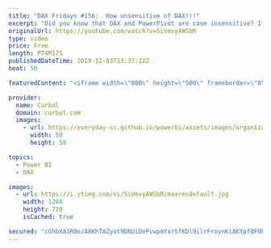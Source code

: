 ```yaml
---
title: "DAX Fridays #156:  How unsensitive of DAX!!!"
excerpt: "Did you know that DAX and PowerPivot are case insensitive? If that is causing you problems, watch this video to learn how to fix it!  Here is the link to chris post: https://blog.crossjoin.co.uk/2019/10/06/power-bi-and-case-sensitivity/  Here you can download all the pbix files: https://curbal.com/donwload-center"
originalUrl: https://youtube.com/watch?v=SiVmvyAWSbM
type: video
price: Free
length: PT4M17S
publishedDateTime: 2019-12-03T13:37:22Z
heat: 50

featuredContent: "<iframe width=\"800\" height=\"500\" frameborder=\"0\" src=\"https://www.youtube.com/embed/SiVmvyAWSbM\" allow=\"accelerometer; autoplay; encrypted-media; gyroscope; picture-in-picture\" allowfullscreen></iframe>"

provider:
  name: Curbal
  domain: curbal.com
  images:
    - url: https://everyday-cc.github.io/powerbi/assets/images/organizations/curbal.com-50x50.jpg
      width: 50
      height: 50

topics:
  - Power BI
  - DAX

images:
  - url: https://i.ytimg.com/vi/SiVmvyAWSbM/maxresdefault.jpg
    width: 1280
    height: 720
    isCached: true

secured: "cGhbXA3R0e/A8KhTAZyot9DNUiDePvwpmYxr5fKDl9ilrFroynKiAKYpf0FOF+s8gWGZYfOpsoMjz3lfg4PyDu8T+POxHCekCC3FqB0ncJBNBQC1lwP8cPaNO5uAKa1cwkDiEb089Rkgp+5SrbIcJq7G5YELKkjgnBO8rVuZNGJMksPfg77q6M297uIUArW23XQNKDPrfq3KpaLQI6AKczrOPDleTDcrm/NejA6jiZ+zat+XA9I/TK6xzMJfZMUN8qnqjUhGVjsr1eUbqBp1Z0OM64xs+648Kp1H5EUIKYbPDKEOB5MNTfyYNNhERvs4un/QTCvh0zJWON9bIfk62PYS3YoY98znF51sfgNq7NWDwkw61hUCGgoSK5Sp+v8OWMpBbuJgdS8tixSlib0X/SpdB0BjQfF24yGkOz/QK6w=;Mq1vofJmvpCJML+XFremxg=="
---
```


